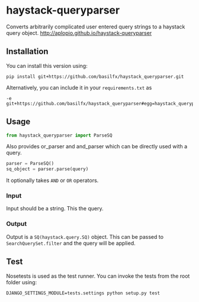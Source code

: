 # haystack-queryparser
Converts arbitrarily complicated user entered query strings to a haystack query object. http://aplopio.github.io/haystack-queryparser

## Installation
You can install this version using:

```shell
pip install git+https://github.com/basilfx/haystack_queryparser.git
```

Alternatively, you can include it in your `requirements.txt` as

```text
-e git+https://github.com/basilfx/haystack_queryparser#egg=haystack_queryparser
```

## Usage
```python
from haystack_queryparser import ParseSQ
```

Also provides or_parser and and_parser which can be directly used with a query.

```python
parser = ParseSQ()
sq_object = parser.parse(query)
```

It optionally takes `AND` or `OR` operators.

### Input
Input should be a string. This the query.

### Output
Output is a `SQ(haystack.query.SQ)` object. This can be passed to `SearchQuerySet.filter` and the	query will be applied.

## Test
Nosetests is used as the test runner. You can invoke the tests from the root folder using:

```shell
DJANGO_SETTINGS_MODULE=tests.settings python setup.py test
```
